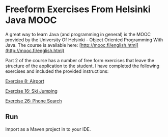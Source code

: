# Freeform Exercises From Helsinki Java MOOC

A great way to learn Java (and programming in general) is the MOOC provided by the University Of Helsinki - Object Oriented Programming With Java. The course is available here: [http://mooc.fi/english.html](http://mooc.fi/english.html)

Part 2 of the course has a number of free form exercises that leave the structure of the application to the student.
I have completed the following exercises and included the provided instructions:

[Exercise 8: Airport](src/main/java/mooc/airport/)

[Exercise 16: Ski Jumping](src/main/java/mooc/skijumping/)

[Exercise 26: Phone Search](src/main/java/mooc/phonebook/)

## Run

Import as a Maven project in to your IDE.
